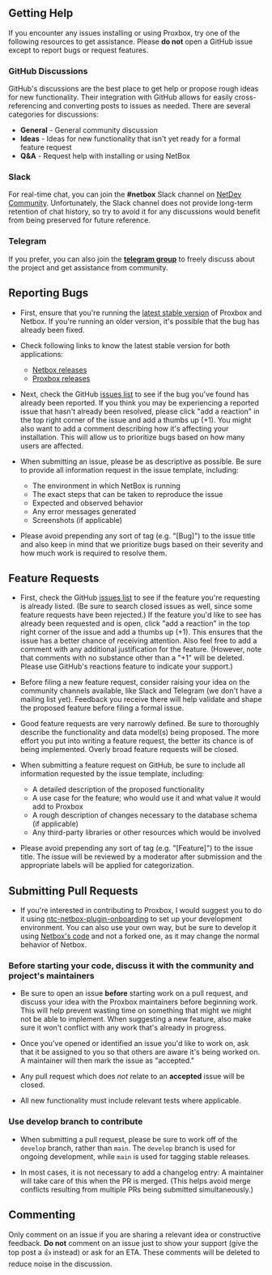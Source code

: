 ## Getting Help

If you encounter any issues installing or using Proxbox, try one of the
following resources to get assistance. Please **do not** open a GitHub issue
except to report bugs or request features.

### GitHub Discussions

GitHub's discussions are the best place to get help or propose rough ideas for
new functionality. Their integration with GitHub allows for easily cross-
referencing and converting posts to issues as needed. There are several
categories for discussions:

* **General** - General community discussion
* **Ideas** - Ideas for new functionality that isn't yet ready for a formal
  feature request
* **Q&A** - Request help with installing or using NetBox

### Slack

For real-time chat, you can join the **#netbox** Slack channel on [NetDev Community](https://slack.netbox.dev/).
Unfortunately, the Slack channel does not provide long-term retention of chat
history, so try to avoid it for any discussions would benefit from being
preserved for future reference.

### Telegram

If you prefer, you can also join the **[telegram group](https://t.me/joinchat/jxhqhQCxEmNhZDJh)** to freely discuss about the project and get assistance from community.

## Reporting Bugs

* First, ensure that you're running the [latest stable version](https://github.com/N-Multifibra/netbox-proxbox)
of Proxbox and Netbox. If you're running an older version, it's possible that the bug has
already been fixed.
* Check following links to know the latest stable version for both applications:
  - [Netbox releases](https://github.com/netbox-community/netbox/releases)
  - [Proxbox releases](https://github.com/N-Multifibra/netbox-proxbox/releases)
 
* Next, check the GitHub [issues list](https://github.com/N-Multifibra/netbox-proxbox/issues)
to see if the bug you've found has already been reported. If you think you may
be experiencing a reported issue that hasn't already been resolved, please
click "add a reaction" in the top right corner of the issue and add a thumbs
up (+1). You might also want to add a comment describing how it's affecting your
installation. This will allow us to prioritize bugs based on how many users are
affected.

* When submitting an issue, please be as descriptive as possible. Be sure to
provide all information request in the issue template, including:

    * The environment in which NetBox is running
    * The exact steps that can be taken to reproduce the issue
    * Expected and observed behavior
    * Any error messages generated
    * Screenshots (if applicable)

* Please avoid prepending any sort of tag (e.g. "[Bug]") to the issue title and also keep in mind that we prioritize bugs based on their severity and how much work is required to resolve them.


## Feature Requests

* First, check the GitHub [issues list](https://github.com/netbox-community/netbox/issues)
to see if the feature you're requesting is already listed. (Be sure to search
closed issues as well, since some feature requests have been rejected.) If the
feature you'd like to see has already been requested and is open, click "add a
reaction" in the top right corner of the issue and add a thumbs up (+1). This
ensures that the issue has a better chance of receiving attention. Also feel
free to add a comment with any additional justification for the feature.
(However, note that comments with no substance other than a "+1" will be
deleted. Please use GitHub's reactions feature to indicate your support.)

* Before filing a new feature request, consider raising your idea on the community channels available, like Slack and Telegram (we don't have a mailing list yet). Feedback you receive there will help validate and shape the
proposed feature before filing a formal issue.

* Good feature requests are very narrowly defined. Be sure to thoroughly
describe the functionality and data model(s) being proposed. The more effort
you put into writing a feature request, the better its chance is of being
implemented. Overly broad feature requests will be closed.

* When submitting a feature request on GitHub, be sure to include all
information requested by the issue template, including:

    * A detailed description of the proposed functionality
    * A use case for the feature; who would use it and what value it would add
      to Proxbox
    * A rough description of changes necessary to the database schema (if
      applicable)
    * Any third-party libraries or other resources which would be involved

* Please avoid prepending any sort of tag (e.g. "[Feature]") to the issue
title. The issue will be reviewed by a moderator after submission and the
appropriate labels will be applied for categorization.

## Submitting Pull Requests

* If you're interested in contributing to Proxbox, I would suggest you to do it using [ntc-netbox-plugin-onboarding](https://github.com/networktocode/ntc-netbox-plugin-onboarding) to set up your development environment. You can also use your own way, but be sure to develop it using [Netbox's code](https://github.com/netbox-community/netbox) and not a forked one, as it may change the normal behavior of Netbox.

### Before starting your code, discuss it with the community and project's maintainers

* Be sure to open an issue **before** starting work on a pull request, and
discuss your idea with the Proxbox maintainers before beginning work. This will
help prevent wasting time on something that might we might not be able to
implement. When suggesting a new feature, also make sure it won't conflict with
any work that's already in progress.

* Once you've opened or identified an issue you'd like to work on, ask that it
be assigned to you so that others are aware it's being worked on. A maintainer
will then mark the issue as "accepted."

* Any pull request which does _not_ relate to an **accepted** issue will be closed.

* All new functionality must include relevant tests where applicable.

### Use develop branch to contribute

* When submitting a pull request, please be sure to work off of the `develop`
branch, rather than `main`. The `develop` branch is used for ongoing
development, while `main` is used for tagging stable releases.

* In most cases, it is not necessary to add a changelog entry: A maintainer will
take care of this when the PR is merged. (This helps avoid merge conflicts
resulting from multiple PRs being submitted simultaneously.)

## Commenting

Only comment on an issue if you are sharing a relevant idea or constructive
feedback. **Do not** comment on an issue just to show your support (give the
top post a :+1: instead) or ask for an ETA. These comments will be deleted to
reduce noise in the discussion.
